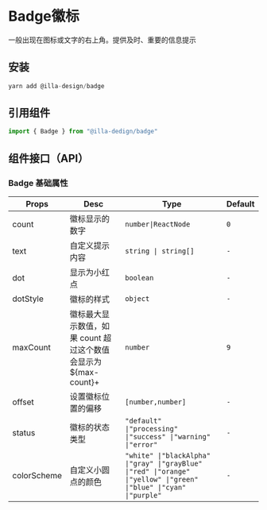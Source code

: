 # Badge徽标

一般出现在图标或文字的右上角。提供及时、重要的信息提示

## 安装

```jsx
yarn add @illa-design/badge
```

## 引用组件

```jsx
import { Badge } from "@illa-dedign/badge"
```

## 组件接口（API）

### Badge 基础属性

| Props       | Desc                                                         | Type                                                         | Default |
| ----------- | ------------------------------------------------------------ | ------------------------------------------------------------ | ------- |
| count       | 徽标显示的数字                                               | `number\|ReactNode `                                         | `0`     |
| text        | 自定义提示内容                                               | `string \| string[]`                                         | `-`     |
| dot         | 显示为小红点                                                 | `boolean`                                                    | `-`     |
| dotStyle    | 徽标的样式                                                   | `object`                                                     | `-`     |
| maxCount    | 徽标最大显示数值，如果 count 超过这个数值会显示为 ${max-count}+ | `number `                                                    | `9`     |
| offset      | 设置徽标位置的偏移                                           | `[number,number]`                                            | `-`     |
| status      | 徽标的状态类型                                               | `"default" \|"processing" \|"success" \|"warning" \|"error" ` | `-`     |
| colorScheme | 自定义小圆点的颜色                                           | `"white" \|"blackAlpha" \|"gray" \|"grayBlue" \|"red" \|"orange" \|"yellow" \|"green" \|"blue" \|"cyan" \|"purple" ` | `-`     |

